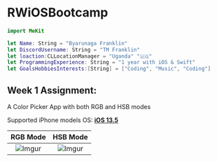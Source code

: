 # RWiOSBootcamp


``` swift
import MeKit

let Name: String = "Byarunaga Franklin"
let DiscordUsername: String = "TM Franklin"
let loaction:CLLocationManager = "Uganda" "🇺🇬"
let ProgrammingExperience: String = "1 year with iOS & Swift"
let GoalsHobbiesInterests:[String] = ["Coding", "Music", "Coding"]

```

## **Week 1 Assignment:**

A Color Picker App with both RGB and HSB modes

Supported iPhone models OS: **[iOS 13.5](https://support.apple.com/en-il/guide/iphone/iphe3fa5df43/ios)**


RGB Mode             |  HSB Mode
:-------------------------:|:-------------------------:
![Imgur](https://i.imgur.com/9tkL3R4.png)  |  ![Imgur](https://i.imgur.com/DKfavP1.png)
